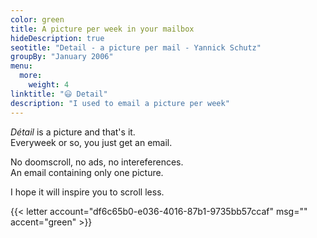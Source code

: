 ```yaml
---
color: green
title: A picture per week in your mailbox
hideDescription: true
seotitle: "Detail - a picture per mail - Yannick Schutz"
groupBy: "January 2006"
menu:
  more:
    weight: 4
linktitle: "😃 Detail"
description: "I used to email a picture per week"
---
```


*Détail* is a picture and that's it.  
Everyweek or so, you just get an email.  

No doomscroll, no ads, no intereferences.  
An email containing only one picture.

I hope it will inspire you to scroll less.  

{{< letter account="df6c65b0-e036-4016-87b1-9735bb57ccaf" msg="" accent="green" >}}
